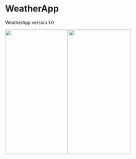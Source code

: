 # WeatherApp
WeatherApp version 1.0
<div>
<img src=https://user-images.githubusercontent.com/81194285/155179616-dd1c6101-728a-47f4-9420-c680c514a11a.png width="200" height="400">
<img src=https://user-images.githubusercontent.com/81194285/155189535-e62a503a-6884-4e6f-a303-08d9a91719a1.png width="200" height="400">
  </div>
